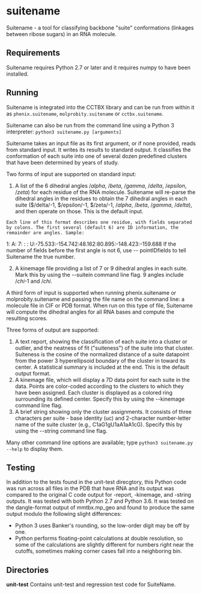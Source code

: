 # suitename
Suitename - a tool for classifying backbone "suite" conformations (linkages between ribose sugars) in an RNA molecule.

## Requirements
Suitename requires Python 2.7 or later and it requires numpy to have been installed.

## Running

Suitename is integrated into the CCTBX library and can be run from within it as `phenix.suitename`, `molprobity.suitename` or `cctbx.suitename`.

Suitename can also be run from the command line using a Python 3 interpreter: `python3 suitename.py [arguments]`

Suitename takes an input file as its first argument, or if none provided, reads from standard input. It writes its results to standard output. It classifies the conformation of each suite into one of several dozen predefined clusters that have been determined by years of study. 

Two forms of input are supported on standard input:
  1. A list of the 6 dihedral angles $/alpha$, $/beta$, $/gamma$, $/delta$, $/epsilon$, $/zeta$) for each residue of the RNA molecule. Suitename will re-parse the dihedral angles in the residues to obtain the 7 dihedral angles in each suite ($/delta/-1, $/epsilon/-1, $/zeta/-1, $/alpha$, $/beta$, $/gamma$, $/delta$), and then operate on those. This is the default input.

    Each line of this format describes one residue, with fields separated by colons. The first several (default 6) are ID information, the remainder are angles. Sample:
1: A:   7: : :  U:-75.533:-154.742:48.162:80.895:-148.423:-159.688
    If the number of fields before the first angle is not 6, use
    -- pointIDfields <n> 
    to tell Suitename the true number.

  2. A kinemage file providing a list of 7 or 9 dihedral angles in each suite. Mark this by using the --suitein command line flag. 9 angles include $/chi$-1 and $/chi$.

A third form of input is supported when running phenix.suitename or molprobity.suitename and passing the file name on the command line: a molecule file in CIF or PDB format.  When run on this type of file, Suitename will compute the dihedral angles for all RNA bases and compute the resulting scores.

Three forms of output are supported:
  1. A text report, showing the classification of each suite into a cluster or outlier, and the neatness of fit ("suiteness") of the suite into that cluster. Suiteness is the cosine of the normalized distance of a suite datapoint from the power 3 hyperellipsoid boundary of the cluster in toward its center. A statistical summary is included at the end. This is the default output format.
  2. A kinemage file, which will display a 7D data point for each suite in the data. Points are color-coded according to the clusters to which they have been assigned. Each cluster is displayed as a colored ring surrounding its defined center. Specify this by using the --kinemage command line flag.
  3. A brief string showing only the cluster assignments. It consists of three characters per suite - base identity (uc) and 2-character number-letter name of the suite cluster (e.g., C1aG1gU1aA1aA1cG). Specify this by using the --string command line flag.

Many other command line options are available; type `python3 suitename.py --help` to display them.

## Testing

In addition to the tests found in the unit-test direcgtory, this Python code was run
across all files in the PDB that have RNA and its output was
compared to the original C code output for -report, -kinemage, and -string outputs.
It was tested with both Python 2.7 and Python 3.6.
It was tested on the dangle-format output of mmtbx.mp_geo and found to produce the same
output modulo the following slight differences:
- Python 3 uses Banker's rounding, so the low-order digit may be off by one.
- Python performs floating-point calculations at double resolution, so some of
the calculations are slightly different for numbers right near the cutoffs, sometimes
making corner cases fall into a neighboring bin.

## Directories

**unit-test** Contains unit-test and regression test code for SuiteName.

